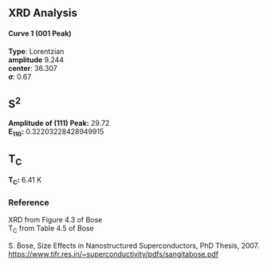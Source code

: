 ## XRD Analysis

#### Curve 1 (001 Peak)
**Type**: Lorentzian\
**amplitude** 9.244\
**center**: 36.307\
**σ**: 0.67



## S<sup>2</sup>
**Amplitude of (111) Peak:** 29.72\
**E<sub>110</sub>:** 0.32203228428949915

## T<sub>C</sub>
**T<sub>C</sub>:**  6.41 K


### Reference
XRD from Figure 4.3 of Bose\
T<sub>C</sub> from Table 4.5 of Bose


S. Bose, Size Effects in Nanostructured Superconductors, PhD Thesis, 2007.
https://www.tifr.res.in/~superconductivity/pdfs/sangitabose.pdf